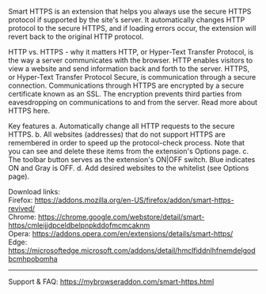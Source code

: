 Smart HTTPS is an extension that helps you always use the secure HTTPS protocol if supported by the site's server. It automatically changes HTTP protocol to the secure HTTPS, and if loading errors occur, the extension will revert back to the original HTTP protocol.

HTTP vs. HTTPS - why it matters HTTP, or Hyper-Text Transfer Protocol, is the way a server communicates with the browser. HTTP enables visitors to view a website and send information back and forth to the server. HTTPS, or Hyper-Text Transfer Protocol Secure, is communication through a secure connection. Communications through HTTPS are encrypted by a secure certificate known as an SSL. The encryption prevents third parties from eavesdropping on communications to and from the server. Read more about HTTPS here.

Key features a. Automatically change all HTTP requests to the secure HTTPS. b. All websites (addresses) that do not support HTTPS are remembered in order to speed up the protocol-check process. Note that you can see and delete these items from the extension's Options page. c. The toolbar button serves as the extension's ON|OFF switch. Blue indicates ON and Gray is OFF. d. Add desired websites to the whitelist (see Options page).

Download links:  
Firefox: https://addons.mozilla.org/en-US/firefox/addon/smart-https-revived/  
Chrome: https://chrome.google.com/webstore/detail/smart-https/cmleijjdpceldbelpnpkddofmcmcaknm  
Opera: https://addons.opera.com/en/extensions/details/smart-https/  
Edge: https://microsoftedge.microsoft.com/addons/detail/hmclfiddnlhfnemdelgodbcmhpobomha  

-------------------------------

Support & FAQ: https://mybrowseraddon.com/smart-https.html  
